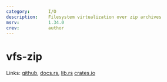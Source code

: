 ```yaml
---
category:       I/O
description:    Filesystem virtualization over zip archives
msrv:           1.34.0
crev:           author
---
```


# vfs-zip

Links:
[github](https://github.com/MaulingMonkey/vfs-zip),
[docs.rs](https://docs.rs/vfs-zip/),
[lib.rs](https://lib.rs/crates/vfs-zip)
[crates.io](https://crates.io/crates/vfs-zip)
